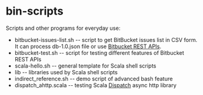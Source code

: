 # bin-scripts
Scripts and other programs for everyday use:

* bitbucket-issues-list.sh -- script to get BitBucket issues list in CSV form. It can process db-1.0.json file or use [Bitbucket REST APIs](https://confluence.atlassian.com/display/BITBUCKET/Use+the+Bitbucket+REST+APIs).
* bitbucket-test.sh -- script for testing different features of Bitbucket REST APIs
* scala-hello.sh -- general template for Scala shell scripts
* lib -- libraries used by Scala shell scripts
* indirect_reference.sh -- demo script of advanced bash feature
* dispatch_ahttp.scala -- testing Scala [Dispatch](https://github.com/dispatch/reboot) async http library

